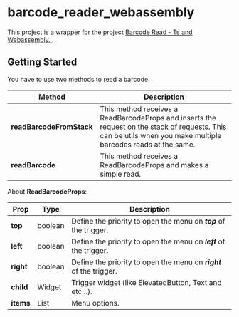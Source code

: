 # barcode_reader_webassembly

This project is a wrapper for the project [Barcode Read - Ts and Webassembly.
](https://github.com/emirdeliz/barcode-reader-zbar-webassembly).

## Getting Started
You have to use two methods to read a barcode. 

| **Method** | **Description**                                                                                                                                                |
|--------------------------|----------------------------------------------------------------------------------------------------------------------------------------------------------------|
| **readBarcodeFromStack** | This method receives a ReadBarcodeProps and inserts the request on the stack of requests. This can be utils when you make multiple barcodes reads at the same. |
| **readBarcode** | This method receives a ReadBarcodeProps and makes a simple read. |

About **ReadBarcodeProps**:

| **Prop**  | **Type** | **Description** |
|-----------|----------|---------------------------------------------------------------------|
| **top**   | boolean  | Define the priority to open the menu on **_top_** of the trigger. |
| **left**  | boolean  | Define the priority to open the menu on **_left_** of the trigger. |
| **right** | boolean  | Define the priority to open the menu on **_right_** of the trigger. |
| **child** | Widget   | Trigger widget (like ElevatedButton, Text and etc...). |
| **items** | List     | Menu options. |
